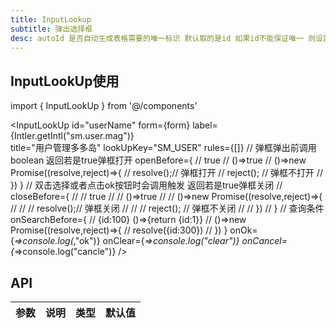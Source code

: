 ```yaml
---
title: InputLookup
subtitle: 弹出选择框
desc: autoId 是否自动生成表格需要的唯一标识 默认取的是id 如果id不能保证唯一 则设置该值为true 默认为false
---
```


## InputLookUp使用
import { InputLookUp } from '@/components'

<InputLookUp 
    id="userName" 
    form={form} 
    label={Intler.getIntl("sm.user.mag")}  
    title="用户管理多多岛" 
    lookUpKey="SM_USER" 
    rules={[]} 
    // 弹框弹出前调用 boolean 返回若是true弹框打开
    openBefore={ 
    // true
    // ()=>true
    // ()=>new Promise((resolve,reject)=>{
    //   resolve();// 弹框打开
    //   reject(); // 弹框不打开
    // })
    }
    // 双击选择或者点击ok按钮时会调用触发 返回若是true弹框关闭 
    // closeBefore={
    //   // true
    //   // ()=>true
    //   // ()=>new Promise((resolve,reject)=>{
    //   //   // resolve();// 弹框关闭
    //   //   // reject(); // 弹框不关闭
    //   // })
    // }
    // 查询条件
    onSearchBefore={
    // {id:100}
    ()=>{return {id:1}}
    // ()=>new Promise((resolve,reject)=>{
    //   resolve({id:300})
    // })
    }
    onOk={_=>console.log(_,"ok")} 
    onClear={_=>console.log("clear")} 
    onCancel={_=>console.log("cancle")} 
  />
## API

| 参数      | 说明                                      | 类型         | 默认值 |
|----------|------------------------------------------|-------------|-------|



